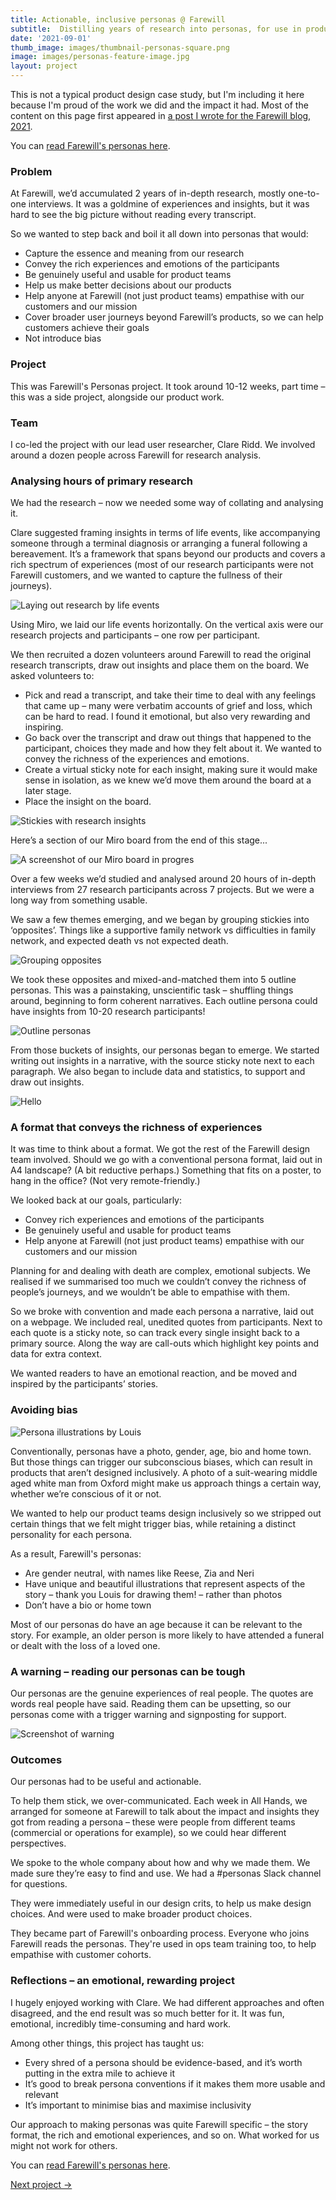 ```yaml
---
title: Actionable, inclusive personas @ Farewill
subtitle:  Distilling years of research into personas, for use in product decisions, training and onboarding · July 2021
date: '2021-09-01'
thumb_image: images/thumbnail-personas-square.png 
image: images/personas-feature-image.jpg 
layout: project
---
```


<div class="feature-block" markdown="1">

This is not a typical product design case study, but I'm including it here because I'm proud of the work we did and the impact it had. Most of the content on this page first appeared in [a post I wrote for the Farewill blog, 2021](https://farewill.com/blog/how-we-made-personas-to-help-us-empathise-with-customers). 

You can [read Farewill's personas here](https://farewill.notion.site/Personas-4971c379d59f472d8ef6c74062afa85f). 

</div>


### Problem

At Farewill, we’d accumulated 2 years of in-depth research, mostly one-to-one interviews. It was a goldmine of experiences and insights, but it was hard to see the big picture without reading every transcript. 

So we wanted to step back and boil it all down into personas that would:

* Capture the essence and meaning from our research
* Convey the rich experiences and emotions of the participants
* Be genuinely useful and usable for product teams
* Help us make better decisions about our products
* Help anyone at Farewill (not just product teams) empathise with our customers and our mission
* Cover broader user journeys beyond Farewill’s products, so we can help customers achieve their goals
* Not introduce bias


### Project

This was Farewill's Personas project. It took around 10-12 weeks, part time – this was a side project, alongside our product work.

### Team

I co-led the project with our lead user researcher, Clare Ridd. 
We involved around a dozen people across Farewill for research analysis.


### Analysing hours of primary research

We had the research – now we needed some way of collating and analysing it.

Clare suggested framing insights in terms of life events, like accompanying someone through a terminal diagnosis or arranging a funeral following a bereavement. It’s a framework that spans beyond our products and covers a rich spectrum of experiences (most of our research participants were not Farewill customers, and we wanted to capture the fullness of their journeys).

![Laying out research by life events](/images/personas–miro-1.jpeg "Laying out research by life events")

Using Miro, we laid our life events horizontally. On the vertical axis were our research projects and participants – one row per participant. 

We then recruited a dozen volunteers around Farewill to read the original research transcripts, draw out insights and place them on the board. We asked volunteers to:

* Pick and read a transcript, and take their time to deal with any feelings that came up – many were verbatim accounts of grief and loss, which can be hard to read. I found it emotional, but also very rewarding and inspiring. 
* Go back over the transcript and draw out things that happened to the participant, choices they made and how they felt about it. We wanted to convey the richness of the experiences and emotions.
* Create a virtual sticky note for each insight, making sure it would make sense in isolation, as we knew we’d move them  around the board at a later stage.
* Place the insight on the board.

![Stickies with research insights](/images/personas-funeral-insights.jpeg "Stickies with research insights")

Here’s a section of our Miro board from the end of this stage...

![A screenshot of our Miro board in progres](/images/personas-miro-2.jpeg "A screenshot of our Miro board in progres")

Over a few weeks we’d studied and analysed around 20 hours of in-depth interviews from 27 research participants across 7 projects. But we were a long way from something usable.

We saw a few themes emerging, and we began by grouping stickies into ‘opposites’. Things like a supportive family network vs difficulties in family network, and expected death vs not expected death.

![Grouping opposites](/images/personas-grouping-insights.jpeg "Grouping opposites")

We took these opposites and mixed-and-matched them into 5 outline personas. This was a painstaking, unscientific task – shuffling things around, beginning to form coherent narratives. Each outline persona could have insights from 10-20 research participants!

![Outline personas](/images/personas-outline-journeys.jpeg "Outline personas")

From those buckets of insights, our personas began to emerge. We started writing out insights in a narrative, with the source sticky note next to each paragraph. We also began to include data and statistics, to support and draw out insights.  

![Hello](/images/personas-first-draft.jpeg "--")

### A format that conveys the richness of experiences

It was time to think about a format. We got the rest of the Farewill design team involved. Should we go with a conventional persona format, laid out in A4 landscape? (A bit reductive perhaps.) Something that fits on a poster, to hang in the office? (Not very remote-friendly.)

We looked back at our goals, particularly: 

* Convey rich experiences and emotions of the participants
* Be genuinely useful and usable for product teams
* Help anyone at Farewill (not just product teams) empathise with our customers and our mission

Planning for and dealing with death are complex, emotional subjects. We realised if we summarised too much we couldn’t convey the richness of people’s journeys, and we wouldn’t be able to empathise with them. 

So we broke with convention and made each persona a narrative, laid out on a webpage. We included real, unedited quotes from participants. Next to each quote is a sticky note, so can track every single insight back to a primary source. Along the way are call-outs which highlight key points and data for extra context. 

We wanted readers to have an emotional reaction, and be moved and inspired by the participants’ stories.

### Avoiding bias

![Persona illustrations by Louis](/images/personas-illustrations.jpeg "Persona illustrations by Louis")

Conventionally, personas have a photo, gender, age, bio and home town. But those things can trigger our subconscious biases, which can result in products that aren’t designed inclusively. A photo of a suit-wearing middle aged white man from Oxford might make us approach things a certain way, whether we’re conscious of it or not.

We wanted to help our product teams design inclusively so we stripped out certain things that we felt might trigger bias, while retaining a distinct personality for each persona.

As a result, Farewill's personas:

* Are gender neutral, with names like Reese, Zia and Neri
* Have unique and beautiful illustrations that represent aspects of the story – thank you Louis for drawing them! – rather than photos
* Don’t have a bio or home town

Most of our personas do have an age because it can be relevant to the story. For example, an older person is more likely to have attended a funeral or dealt with the loss of a loved one.


### A warning – reading our personas can be tough

Our personas are the genuine experiences of real people. The quotes are words real people have said. Reading them can be upsetting, so our personas come with a trigger warning and signposting for support.

![Screenshot of warning](/images/personas-warning.jpeg "Screenshot of warning")


### Outcomes

Our personas had to be useful and actionable. 

To help them stick, we over-communicated. Each week in All Hands, we arranged for someone at Farewill to talk about the impact and insights they got from reading a persona – these were people from different teams (commercial or operations for example), so we could hear different perspectives. 

We spoke to the whole company about how and why we made them. We made sure they’re easy to find and use. We had a #personas Slack channel for questions.

They were immediately useful in our design crits, to help us make design choices. And were used to make broader product choices.

They became part of Farewill's onboarding process. Everyone who joins Farewill reads the personas. They're used in ops team training too, to help empathise with customer cohorts.

### Reflections – an emotional, rewarding project 

I hugely enjoyed working with Clare. We had different approaches and often disagreed, and the end result was so much better for it. It was fun, emotional, incredibly time-consuming and hard work.

Among other things, this project has taught us:

* Every shred of a persona should be evidence-based, and it’s worth putting in the extra mile to achieve it 
* It’s good to break persona conventions if it makes them more usable and relevant
* It’s important to minimise bias and maximise inclusivity

Our approach to making personas was quite Farewill specific – the story format, the rich and emotional experiences, and so on. What worked for us might not work for others.

<div class="feature-block" markdown="1">

You can [read Farewill's personas here](https://farewill.notion.site/Personas-4971c379d59f472d8ef6c74062afa85f). 

</div>

[Next project →](/portfolio/taking-care-internal-tools-farewill)